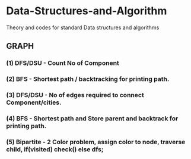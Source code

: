 # Data-Structures-and-Algorithm
Theory and codes for standard Data structures and algorithms

## GRAPH
### (1) DFS/DSU - Count No of Component
### (2) BFS - Shortest path / backtracking for printing path.
### (3) DFS/DSU - No of edges required to connect Component/cities.
### (4) BFS - Shortest path and Store parent and backtrack for printing path. 
### (5) Bipartite - 2 Color problem, assign color to node, traverse child, if(visited) check() else dfs;
